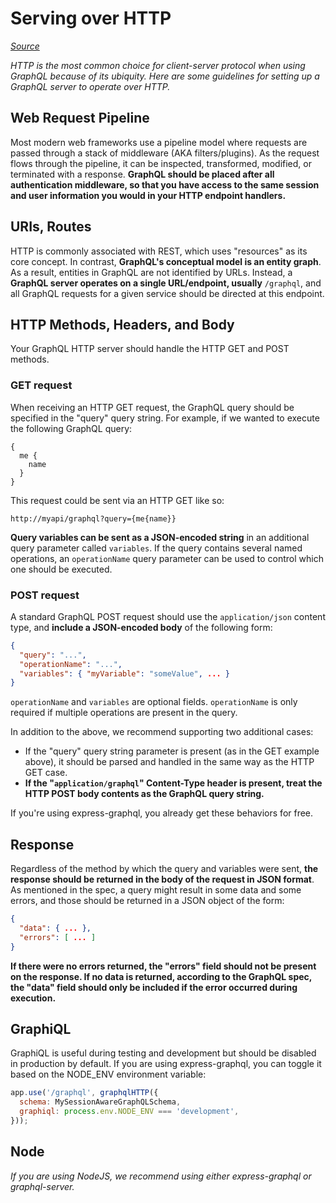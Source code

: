 # Serving over HTTP

[*Source*](http://graphql.org/learn/serving-over-http/)

*HTTP is the most common choice for client-server protocol when using GraphQL because of its ubiquity. Here are some guidelines for setting up a GraphQL server to operate over HTTP.*

## Web Request Pipeline
Most modern web frameworks use a pipeline model where requests are passed through a stack of middleware (AKA filters/plugins). As the request flows through the pipeline, it can be inspected, transformed, modified, or terminated with a response. **GraphQL should be placed after all authentication middleware, so that you have access to the same session and user information you would in your HTTP endpoint handlers.**

## URIs, Routes
HTTP is commonly associated with REST, which uses "resources" as its core concept. In contrast, **GraphQL's conceptual model is an entity graph**. As a result, entities in GraphQL are not identified by URLs. Instead, a **GraphQL server operates on a single URL/endpoint, usually** ``/graphql``, and all GraphQL requests for a given service should be directed at this endpoint.

## HTTP Methods, Headers, and Body
Your GraphQL HTTP server should handle the HTTP GET and POST methods.

### GET request
When receiving an HTTP GET request, the GraphQL query should be specified in the "query" query string. For example, if we wanted to execute the following GraphQL query:
```
{
  me {
    name
  }
}
```
This request could be sent via an HTTP GET like so:
```
http://myapi/graphql?query={me{name}}
```

**Query variables can be sent as a JSON-encoded string** in an additional query parameter called ``variables``. If the query contains several named operations, an ``operationName`` query parameter can be used to control which one should be executed.

### POST request
A standard GraphQL POST request should use the ``application/json`` content type, and **include a JSON-encoded body** of the following form:
```json
{
  "query": "...",
  "operationName": "...",
  "variables": { "myVariable": "someValue", ... }
}
```

``operationName`` and ``variables`` are optional fields. ``operationName`` is only required if multiple operations are present in the query.

In addition to the above, we recommend supporting two additional cases:
* If the "query" query string parameter is present (as in the GET example above), it should be parsed and handled in the same way as the HTTP GET case.
* **If the "``application/graphql``" Content-Type header is present, treat the HTTP POST body contents as the GraphQL query string.**

If you're using express-graphql, you already get these behaviors for free.

## Response
Regardless of the method by which the query and variables were sent, **the response should be returned in the body of the request in JSON format**. As mentioned in the spec, a query might result in some data and some errors, and those should be returned in a JSON object of the form:
```json
{
  "data": { ... },
  "errors": [ ... ]
}
```

**If there were no errors returned, the "errors" field should not be present on the response. If no data is returned, according to the GraphQL spec, the "data" field should only be included if the error occurred during execution.**

## GraphiQL
GraphiQL is useful during testing and development but should be disabled in production by default. If you are using express-graphql, you can toggle it based on the NODE_ENV environment variable:
```javascript
app.use('/graphql', graphqlHTTP({
  schema: MySessionAwareGraphQLSchema,
  graphiql: process.env.NODE_ENV === 'development',
}));
```

## Node
*If you are using NodeJS, we recommend using either express-graphql or graphql-server.*
